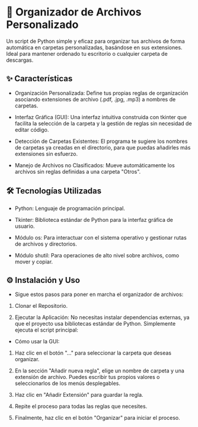 # 📁 Organizador de Archivos Personalizado
 Un script de Python simple y eficaz para organizar tus archivos de forma automática en carpetas personalizadas, basándose en sus extensiones. Ideal para mantener ordenado tu escritorio o cualquier carpeta de descargas.

## ✨ Características
* Organización Personalizada: Define tus propias reglas de organización asociando extensiones de archivo (.pdf, .jpg, .mp3) a nombres de carpetas.

* Interfaz Gráfica (GUI): Una interfaz intuitiva construida con tkinter que facilita la selección de la carpeta y la gestión de reglas sin necesidad de editar código.

* Detección de Carpetas Existentes: El programa te sugiere los nombres de carpetas ya creadas en el directorio, para que puedas añadirles más extensiones sin esfuerzo.

* Manejo de Archivos no Clasificados: Mueve automáticamente los archivos sin reglas definidas a una carpeta "Otros".

## 🛠️ Tecnologías Utilizadas
* Python: Lenguaje de programación principal.

* Tkinter: Biblioteca estándar de Python para la interfaz gráfica de usuario.

* Módulo os: Para interactuar con el sistema operativo y gestionar rutas de archivos y directorios.

* Módulo shutil: Para operaciones de alto nivel sobre archivos, como mover y copiar.

## ⚙️ Instalación y Uso
* Sigue estos pasos para poner en marcha el organizador de archivos:

1. Clonar el Repositorio.

2. Ejecutar la Aplicación:
No necesitas instalar dependencias externas, ya que el proyecto usa bibliotecas estándar de Python. Simplemente ejecuta el script principal:

* Cómo usar la GUI:

1. Haz clic en el botón "..." para seleccionar la carpeta que deseas organizar.

2. En la sección "Añadir nueva regla", elige un nombre de carpeta y una extensión de archivo. Puedes escribir tus propios valores o seleccionarlos de los menús desplegables.

3. Haz clic en "Añadir Extensión" para guardar la regla.

4. Repite el proceso para todas las reglas que necesites.

3. Finalmente, haz clic en el botón "Organizar" para iniciar el proceso. 
